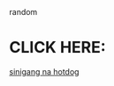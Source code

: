 <!DOCTYPE html>
  <html>
  <head>
  random
  </head>
  <body>
  <h1>CLICK HERE:</h1>
  <a href="https://www.facebook.com/iemj.ann">sinigang na hotdog</a>
</body>  
</html>
